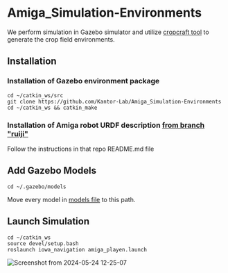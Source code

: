 # Amiga_Simulation-Environments

We perform simulation in Gazebo simulator and utilize [cropcraft tool](https://github.com/Romea/cropcraft) to generate the crop field environments.

## Installation
### Installation of Gazebo environment package
```
cd ~/catkin_ws/src
git clone https://github.com/Kantor-Lab/Amiga_Simulation-Environments
cd ~/catkin_ws && catkin_make
```
### Installation of Amiga robot URDF description [from branch "ruiji"](https://github.com/Kantor-Lab/amiga_cmu_description/tree/ruiji) 
Follow the instructions in that repo README.md file

## Add Gazebo Models
```
cd ~/.gazebo/models
```
Move every model in [models file](https://github.com/Kantor-Lab/Amiga_Simulation-Environments/tree/main/models) to this path. 

## Launch Simulation
```
cd ~/catkin_ws
source devel/setup.bash
roslaunch iowa_navigation amiga_playen.launch
```
![Screenshot from 2024-05-24 12-25-07](https://github.com/Kantor-Lab/Amiga_Simulation-Environments/assets/78890103/ab9237cd-536f-40e0-8a37-5a73b460de1d)
